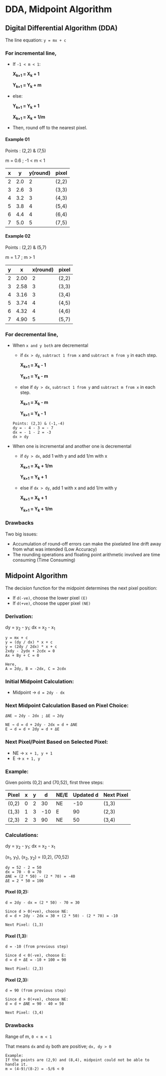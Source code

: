 # DDA, Midpoint Algorithm

## Digital Differential Algorithm (DDA)
The line equation: `y = mx + c`

### For incremental line,

- If `-1 < m < 1`:

    <b><p>X<sub>k+1</sub> = X<sub>k</sub> + 1</p></b>
    <b><p>Y<sub>k+1</sub> = Y<sub>k</sub> + m</p></b>

- else:

  <b><p>Y<sub>k+1</sub> = Y<sub>k</sub> + 1</p></b>
  <b><p>X<sub>k+1</sub> = X<sub>k</sub> + 1/m</p></b>

- Then, round off to the nearest pixel.

#### Example 01

Points : (2,2) & (7,5)

m = 0.6 ; -1 < m < 1

| x | y | y(round)| pixel |
|----|----|---------|------|
| 2 | 2.0 | 2 | (2,2) |
| 3 | 2.6 | 3 | (3,3) |
| 4 | 3.2 | 3 | (4,3) |
| 5 | 3.8 | 4 | (5,4) |
| 6 | 4.4 | 4 | (6,4) |
| 7 | 5.0 | 5 | (7,5) |

#### Example 02

Points : (2,2) & (5,7)

m = 1.7 ; m > 1

| y | x | x(round)| pixel |
|----|----|---------|------|
| 2 | 2.00 | 2 | (2,2) |
| 3 | 2.58 | 3 | (3,3) |
| 4 | 3.16 | 3 | (3,4) |
| 5 | 3.74 | 4 | (4,5) |
| 6 | 4.32 | 4 | (4,6) |
| 7 | 4.90 | 5 | (5,7) |

### For decremental line,

- When `x and y both` are decremental
    - if `dx > dy`, `subtract 1 from x` and `subtract m from y` in each step.
    <b><p>X<sub>k+1</sub> = X<sub>k</sub> - 1</p></b>
    <b><p>Y<sub>k+1</sub> = Y<sub>k</sub> - m</p></b>
    
    - else if `dy > dx`, `subtract 1 from y` and `subtract m from x` in each step.
    <b><p>X<sub>k+1</sub> = X<sub>k</sub> - m</p></b>
    <b><p>Y<sub>k+1</sub> = Y<sub>k</sub> - 1</p></b>

    ```
    Points: (2,3) & (-1,-4)
    dy = - 4 - 3 = - 7
    dx = - 1 - 2 = -3
    dx > dy
    ```
- When one is incremental and another one is decremental
    - if `dy > dx`, add 1 with y and add 1/m with x
    <b><p>X<sub>k+1</sub> = X<sub>k</sub> + 1/m</p></b>
    <b><p>Y<sub>k+1</sub> = Y<sub>k</sub> + 1</p></b>
    
    - else if `dx > dy`, add 1 with x and add 1/m with y
    <b><p>X<sub>k+1</sub> = X<sub>k</sub> + 1</p></b>
    <b><p>Y<sub>k+1</sub> = Y<sub>k</sub> + 1/m</p></b>

### Drawbacks

Two big issues:
- Accumulation of round-off errors can make the pixelated line drift away from what was intended (Low Accuracy)
- The rounding operations and floating point arithmetic involved are time consuming (Time Consuming)


## Midpoint Algorithm

The decision function for the midpoint determines the next pixel position:

- If `d(-ve)`, choose the lower pixel `(E)`
- If `d(+ve)`, choose the upper pixel `(NE)`

### Derivation:

<p>dy = y<sub>2</sub> - y<sub>1</sub>; dx = x<sub>2</sub> - x<sub>1</sub></p>

```
y = mx + c
y = (dy / dx) * x + c
y = (2dy / 2dx) * x + c
2xdy - 2ydx + 2cdx = 0
Ax + By + C = 0

Here,
A = 2dy, B = -2dx, C = 2cdx
```

### Initial Midpoint Calculation:
- Midpoint → `d = 2dy - dx`

### Next Midpoint Calculation Based on Pixel Choice:

```
ΔNE → 2dy - 2dx ; ΔE → 2dy

NE → d = d + 2dy - 2dx = d + ΔNE
E → d = d + 2dy = d + ΔE
```

### Next Pixel/Point Based on Selected Pixel:
- NE → `x + 1, y + 1`
- E → `x + 1, y`

### Example: 
Given points (0,2) and (70,52), first three steps:

| Pixel | x | y | d   | NE/E | Updated d | Next Pixel |
|--------|----|----|-----|------|------------|-------------|
| (0,2)  | 0  | 2  | 30  | NE   | -10       | (1,3)       |
| (1,3)  | 1  | 3  | -10 | E    | 90        | (2,3)       |
| (2,3)  | 2  | 3  | 90  | NE   | 50        | (3,4)       |

### Calculations:

<p>dy = y<sub>2</sub> - y<sub>1</sub>; dx = x<sub>2</sub> - x<sub>1</sub></p>
<p>(x<sub>1</sub>, y<sub>1</sub>), (x<sub>2</sub>, y<sub>2</sub>) = (0,2), (70,52)</p>

```
dy = 52 - 2 = 50
dx = 70 - 0 = 70
ΔNE = (2 * 50) - (2 * 70) = -40
ΔE = 2 * 50 = 100
```

#### Pixel (0,2):
```
d = 2dy - dx = (2 * 50) - 70 = 30

Since d > 0(+ve), choose NE:
d = d + 2dy - 2dx = 30 + (2 * 50) - (2 * 70) = -10

Next Pixel: (1,3)
```
#### Pixel (1,3):
```
d = -10 (from previous step)

Since d < 0(-ve), choose E:
d = d + ΔE = -10 + 100 = 90

Next Pixel: (2,3)
```
#### Pixel (2,3):
```
d = 90 (from previous step)

Since d > 0(+ve), choose NE:
d = d + ΔNE = 90 - 40 = 50

Next Pixel: (3,4)
```

### Drawbacks

Range of m, `0 < m < 1`

That means `dx` and `dy` both are positive; `dx, dy > 0`

```
Example:
If the points are (2,9) and (8,4), midpoint could not be able to handle it.
m = (4-9)/(8-2) = -5/6 < 0
```
